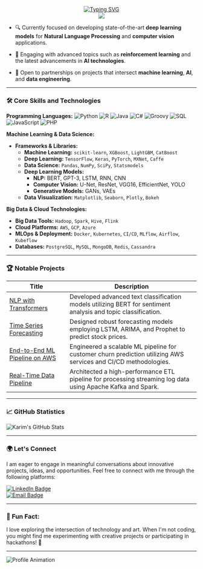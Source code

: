 <p align="center">
<a href="https://github.com/karimosman89">
    <img src="https://readme-typing-svg.demolab.com?font=Georgia&size=18&duration=2000&pause=100&multiline=true&width=500&height=80&lines=Karim+Osman;Machine+Learning+Engineer+%7C+Data+Engineer+%7C+Data+Scientist;AI+Engineer+%7C+Data+Engineering+%7C+DevOps" alt="Typing SVG" />
</a>
<br/>

<a href="https://github.com/drkostas">
    <img src="https://github-stats-alpha.vercel.app/api?username=karimosman89&cc=22272e&tc=37BCF6&ic=fff&bc=0000">
</a>
</p>

* 🔍 Currently focused on developing state-of-the-art **deep learning models** for **Natural Language Processing** and **computer vision** applications. 

* 📖 Engaging with advanced topics such as **reinforcement learning** and the latest advancements in **AI technologies**.

* 🤝 Open to partnerships on projects that intersect **machine learning**, **AI**, and **data engineering**.

---

### 🛠️ Core Skills and Technologies

**Programming Languages:**
![Python](https://img.shields.io/badge/Python-Expert-blue) 
![R](https://img.shields.io/badge/R-Intermediate-orange) 
![Java](https://img.shields.io/badge/Java-Intermediate-yellow) 
![C#](https://img.shields.io/badge/C%23-Intermediate-orange) 
![Groovy](https://img.shields.io/badge/Groovy-Intermediate-yellow) 
![SQL](https://img.shields.io/badge/SQL-Expert-blue) 
![JavaScript](https://img.shields.io/badge/JavaScript-Intermediate-green) 
![PHP](https://img.shields.io/badge/PHP-Intermediate-purple) 

**Machine Learning & Data Science:**
- **Frameworks & Libraries:**
  - **Machine Learning:** `scikit-learn`, `XGBoost`, `LightGBM`, `CatBoost`
  - **Deep Learning:** `TensorFlow`, `Keras`, `PyTorch`, `MXNet`, `Caffe`
  - **Data Science:** `Pandas`, `NumPy`, `SciPy`, `Statsmodels`
  - **Deep Learning Models:** 
    - **NLP:** BERT, GPT-3, LSTM, RNN, CNN
    - **Computer Vision:** U-Net, ResNet, VGG16, EfficientNet, YOLO
    - **Generative Models:** GANs, VAEs
  - **Data Visualization:** `Matplotlib`, `Seaborn`, `Plotly`, `Bokeh`

**Big Data & Cloud Technologies:**
- **Big Data Tools:** `Hadoop`, `Spark`, `Hive`, `Flink`
- **Cloud Platforms:** `AWS`, `GCP`, `Azure`
- **MLOps & Deployment:** `Docker`, `Kubernetes`, `CI/CD`, `MLflow`, `Airflow`, `Kubeflow`
- **Databases:** `PostgreSQL`, `MySQL`, `MongoDB`, `Redis`, `Cassandra`

---

### 🏆 Notable Projects

| Title | Description |
|-------|-------------|
| [NLP with Transformers](https://github.com/karimosman89/NLP-with-Transformers) | Developed advanced text classification models utilizing BERT for sentiment analysis and topic classification. |
| [Time Series Forecasting](https://github.com/karimosman89/Time-Series-Forecasting) | Designed robust forecasting models employing LSTM, ARIMA, and Prophet to predict stock prices. |
| [End-to-End ML Pipeline on AWS](https://github.com/karimosman89/ML-Pipeline-AWS) | Engineered a scalable ML pipeline for customer churn prediction utilizing AWS services and CI/CD methodologies. |
| [Real-Time Data Pipeline](https://github.com/karimosman89/Data-Pipeline) | Architected a high-performance ETL pipeline for processing streaming log data using Apache Kafka and Spark. |

---

### 📈 GitHub Statistics

![Karim's GitHub Stats](https://github-readme-stats.vercel.app/api?username=karimosman89&show_icons=true&theme=radical)

---

### 🌍 Let's Connect

I am eager to engage in meaningful conversations about innovative projects, ideas, and opportunities. Feel free to connect with me through the following platforms:

[![LinkedIn Badge](https://img.shields.io/badge/LinkedIn-Karim--Osman-blue)](https://linkedin.com/in/karimosman89)  
[![Email Badge](https://img.shields.io/badge/Email-karim.programmer2020@gmail.com-red)](mailto:karim.programmer2020@gmail.com)

---

### 🌟 Fun Fact:
I love exploring the intersection of technology and art. When I'm not coding, you might find me experimenting with creative projects or participating in hackathons! 🚀

---

<!-- Animations for unique touch -->
![Profile Animation](https://raw.githubusercontent.com/yourusername/yourrepository/main/animation.gif) <!-- Make sure to replace the URL with an actual GIF link -->
